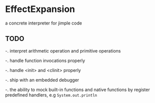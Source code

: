 # EffectExpansion

a concrete interpreter for jimple code

## TODO

-. interpret arithmetic operation and primitive operations

-. handle function invocations properly

-. handle \<init> and \<clinit> properly

-. ship with an embedded debugger

-. the ability to mock built-in functions and native functions by register predefined handlers, e.g `System.out.println`
    